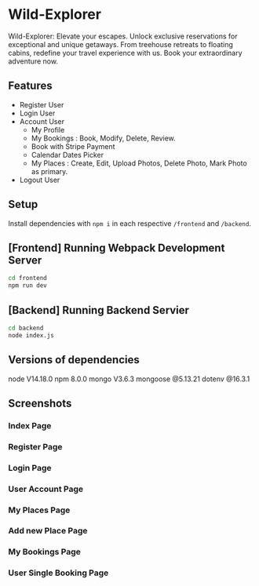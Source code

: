 # Wild-Explorer


Wild-Explorer: Elevate your escapes. Unlock exclusive reservations for exceptional and unique getaways. From treehouse retreats to floating cabins, redefine your travel experience with us. Book your extraordinary adventure now.

## Features

* Register User
* Login User
* Account User 
    - My Profile 
    - My Bookings : Book, Modify, Delete, Review.
    - Book with Stripe Payment
    - Calendar Dates Picker
    - My Places : Create, Edit, Upload Photos, Delete Photo, Mark Photo as primary.
* Logout User


## Setup

Install dependencies with `npm i` in each respective `/frontend` and `/backend`.

## [Frontend] Running Webpack Development Server

```sh
cd frontend
npm run dev
```

## [Backend] Running Backend Servier

```sh
cd backend
node index.js
```

 ## Versions of dependencies

node V14.18.0
npm 8.0.0
mongo V3.6.3
mongoose @5.13.21
dotenv @16.3.1

## Screenshots

### Index Page

### Register Page

### Login Page

### User Account Page

### My Places Page

### Add new Place Page

### My Bookings Page

### User Single Booking Page